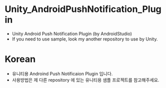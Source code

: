 # Unity_AndroidPushNotification_Plugin
- Unity Android Push Notification Plugin (by AndroidStudio)
- If you need to use sample, look my another repository to use by Unity.


# Korean
- 유니티용 Androind Push Notificaion Plugin 입니다.
- 사용방법은 제 다른 repository 에 있는 유니티용 샘플 프로젝트를 참고해주세요.
